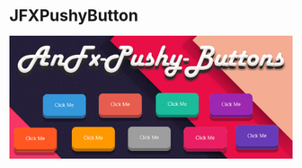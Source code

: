 # JFXPushyButton

![Pushy Buttons](https://raw.githubusercontent.com/Anikeshpatel/JFXPushyButton/master/2.jpg)
